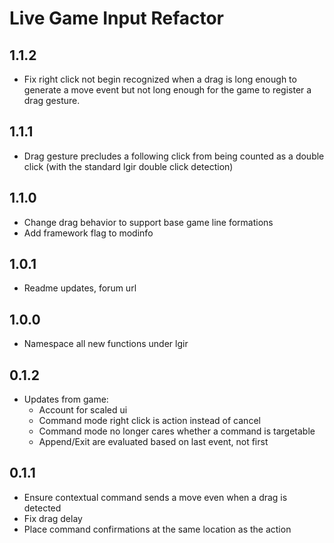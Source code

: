# Live Game Input Refactor

## 1.1.2

- Fix right click not begin recognized when a drag is long enough to generate a move event but not long enough for the game to register a drag gesture.

## 1.1.1

- Drag gesture precludes a following click from being counted as a double click (with the standard lgir double click detection)

## 1.1.0

- Change drag behavior to support base game line formations
- Add framework flag to modinfo

## 1.0.1

- Readme updates, forum url

## 1.0.0

- Namespace all new functions under lgir

## 0.1.2

- Updates from game:
  - Account for scaled ui
  - Command mode right click is action instead of cancel
  - Command mode no longer cares whether a command is targetable
  - Append/Exit are evaluated based on last event, not first

## 0.1.1

- Ensure contextual command sends a move even when a drag is detected
- Fix drag delay
- Place command confirmations at the same location as the action
